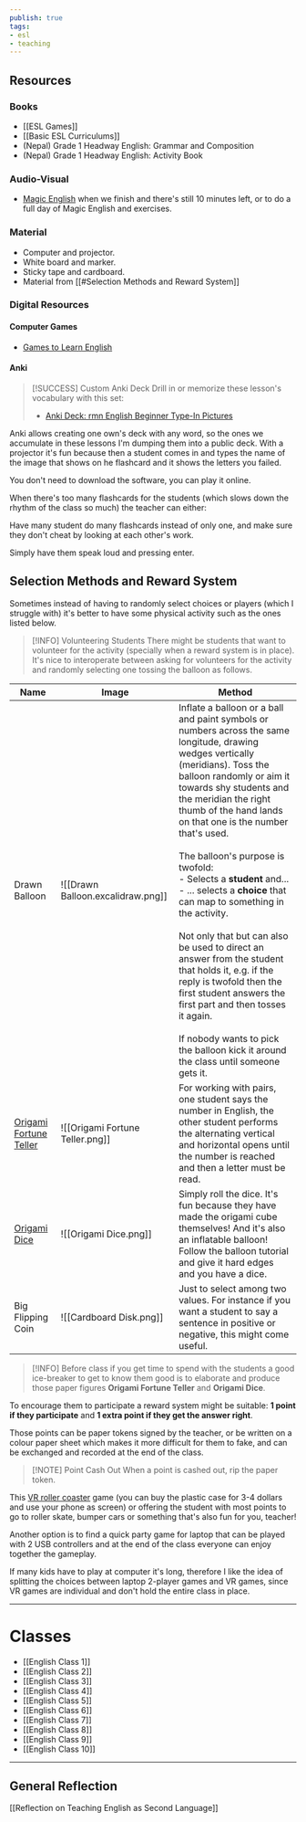 ```yaml
---
publish: true
tags:
- esl
- teaching
---
```

## Resources
### Books
- [[ESL Games]]
- [[Basic ESL Curriculums]]
- (Nepal) Grade 1 Headway English: Grammar and Composition
- (Nepal) Grade 1 Headway English: Activity Book

### Audio-Visual
- [Magic English](https://www.youtube.com/playlist?list=PLL4rJkInfUHUL44tyu1bu7YxwWRukTExx) when we finish and there's still 10 minutes left, or to do a full day of Magic English and exercises.

### Material
- Computer and projector.
- White board and marker.
- Sticky tape and cardboard.
- Material from [[#Selection Methods and Reward System]]

### Digital Resources
#### Computer Games
- [Games to Learn English](https://www.gamestolearnenglish.com/)

#### Anki
> [!SUCCESS] Custom Anki Deck
> Drill in or memorize these lesson's vocabulary with this set:
> - [Anki Deck: rmn English Beginner Type-In Pictures](https://ankiweb.net/shared/info/1831769758)  

Anki allows creating one own's deck with any word, so the ones we accumulate in these lessons I'm dumping them into a public deck.
With a projector it's fun because then a student comes in and types the name of the image that shows on he flashcard and it shows the letters you failed.

You don't need to download the software, you can play it online.

When there's too many flashcards for the students (which slows down the rhythm of the class so much) the teacher can either:

Have many student do many flashcards instead of only one, and make sure they don't cheat by looking at each other's work.

Simply have them speak loud and pressing enter.

## Selection Methods and Reward System
Sometimes instead of having to randomly select choices or players (which I struggle with) it's better to have some physical activity such as the ones listed below.

> [!INFO] Volunteering Students
> There might be students that want to volunteer for the activity (specially when a reward system is in place). It's nice to interoperate between asking for volunteers for the activity and randomly selecting one tossing the balloon as follows.


| Name                                                                  | Image                             | Method                                                                                                                                                                                                                                                                                                                                                                                                                                                                                                                                                                                                                                                                                                                           |
| --------------------------------------------------------------------- | --------------------------------- | -------------------------------------------------------------------------------------------------------------------------------------------------------------------------------------------------------------------------------------------------------------------------------------------------------------------------------------------------------------------------------------------------------------------------------------------------------------------------------------------------------------------------------------------------------------------------------------------------------------------------------------------------------------------------------------------------------------------------------- |
| Drawn Balloon                                                         | ![[Drawn Balloon.excalidraw.png]] | Inflate a balloon or a ball and paint symbols or numbers across the same longitude, drawing wedges vertically (meridians). Toss the balloon randomly or aim it towards shy students and the meridian the right thumb of the hand lands on that one is the number that's used.<br><br>The balloon's purpose is twofold:<br>- Selects a **student** and...<br>- ...  selects a **choice** that can map to something in the activity.<br><br>Not only that but can also be used to direct an answer from the student that holds it, e.g. if the reply is twofold then the first student answers the first part and then tosses it again.<br><br>If nobody wants to pick the balloon kick it around the class until someone gets it. |
| [Origami Fortune Teller](https://www.youtube.com/watch?v=SAhiIlTxUYA) | ![[Origami Fortune Teller.png]]   | For working with pairs, one student says the number in English, the other student performs the alternating vertical and horizontal opens until the number is reached and then a letter must be read.                                                                                                                                                                                                                                                                                                                                                                                                                                                                                                                             |
| [Origami Dice](https://www.youtube.com/watch?v=8hA1BKyx5lA)           | ![[Origami Dice.png]]             | Simply roll the dice. It's fun because they have made the origami cube themselves! And it's also an inflatable balloon! Follow the balloon tutorial and give it hard edges and you have a dice.                                                                                                                                                                                                                                                                                                                                                                                                                                                                                                                                  |
| Big Flipping Coin                                                     | ![[Cardboard Disk.png]]           | Just to select among two values. For instance if you want a student to say a sentence in positive or negative, this might come useful.                                                                                                                                                                                                                                                                                                                                                                                                                                                                                                                                                                                           |

> [!INFO] 
> Before class if you get time to spend with the students a good ice-breaker to get to know them good is to elaborate and produce those paper figures **Origami Fortune Teller** and **Origami Dice**.

To encourage them to participate a reward system might be suitable: **1 point if they participate** and **1 extra point if they get the answer right**.

Those points can be paper tokens signed by the teacher, or be written on a colour paper sheet which makes it more difficult for them to fake, and can be exchanged and recorded at the end of the class.

> [!NOTE] Point Cash Out
> When a point is cashed out, rip the paper token.

This [VR roller coaster](https://apps.apple.com/es/app/roller-coaster-vr-theme-park/id1029391378?l=en-GB) game (you can buy the plastic case for 3-4 dollars and use your phone as screen) or offering the student with most points to go to roller skate, bumper cars or something that's also fun for you, teacher!

Another option is to find a quick party game for laptop that can be played with 2 USB controllers and at the end of the class everyone can enjoy together the gameplay.

If many kids have to play at computer it's long, therefore I like the idea of splitting the choices between laptop 2-player games and VR games, since VR games are individual and don't hold the entire class in place.

---

# Classes
- [[English Class 1]]
- [[English Class 2]]
- [[English Class 3]]
- [[English Class 4]]
- [[English Class 5]]
- [[English Class 6]]
- [[English Class 7]]
- [[English Class 8]]
- [[English Class 9]]
- [[English Class 10]]

---

## General Reflection
[[Reflection on Teaching English as Second Language]]